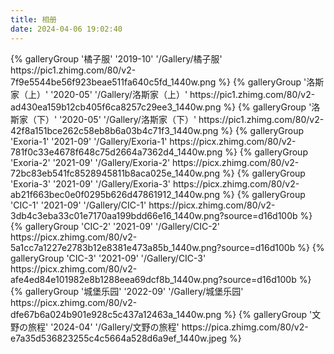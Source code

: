 ```yaml
---
title: 相册
date: 2024-04-06 19:02:40
---
```

<div class="gallery-group-main">
{% galleryGroup '橘子服' '2019-10' '/Gallery/橘子服' https://pic1.zhimg.com/80/v2-7f9e5544be56f923beae511fa640c5fd_1440w.png %}
{% galleryGroup '洛斯家（上）' '2020-05' '/Gallery/洛斯家（上）' https://pic1.zhimg.com/80/v2-ad430ea159b12cb405f6ca8257c29ee3_1440w.png %}
{% galleryGroup '洛斯家（下）' '2020-05' '/Gallery/洛斯家（下）' https://pic1.zhimg.com/80/v2-42f8a151bce262c58eb8b6a03b4c71f3_1440w.png %}
{% galleryGroup 'Exoria-1' '2021-09' '/Gallery/Exoria-1' https://picx.zhimg.com/80/v2-781f0c33e4678f648c75d2664a7362d4_1440w.png %}
{% galleryGroup 'Exoria-2' '2021-09' '/Gallery/Exoria-2' https://picx.zhimg.com/80/v2-72bc83eb541fc8528945811b8aca025e_1440w.png %}
{% galleryGroup 'Exoria-3' '2021-09' '/Gallery/Exoria-3' https://picx.zhimg.com/80/v2-ab21f663bec0e0f0295b626d47861912_1440w.png %}
{% galleryGroup 'CIC-1' '2021-09' '/Gallery/CIC-1' https://picx.zhimg.com/80/v2-3db4c3eba33c01e7170aa199bdd66e16_1440w.png?source=d16d100b %}
{% galleryGroup 'CIC-2' '2021-09' '/Gallery/CIC-2' https://picx.zhimg.com/80/v2-5a1cc7a1227e2783b12e8381e473a85b_1440w.png?source=d16d100b %}
{% galleryGroup 'CIC-3' '2021-09' '/Gallery/CIC-3' https://picx.zhimg.com/80/v2-afe4ed84e101982e8b1288eea69dcf8b_1440w.png?source=d16d100b %}
{% galleryGroup '城堡乐园' '2022-09' '/Gallery/城堡乐园' https://picx.zhimg.com/80/v2-dfe67b6a024b901e928c5c437a12463a_1440w.png %}
{% galleryGroup '文野の旅程' '2024-04' '/Gallery/文野の旅程' https://pica.zhimg.com/80/v2-e7a35d536823255c4c5664a528d6a9ef_1440w.jpeg %}
</div>